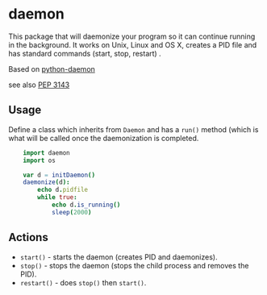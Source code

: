 # daemon

This package that will daemonize your program so it can continue running in the background. It works on Unix, Linux and OS X, creates a PID file and has standard commands (start, stop, restart) .

Based on [python-daemon](https://github.com/serverdensity/python-daemon)

see also [PEP 3143](https://www.python.org/dev/peps/pep-3143/)

## Usage

Define a class which inherits from `Daemon` and has a `run()` method (which is what will be called once the daemonization is completed.

```nim
    import daemon
    import os

    var d = initDaemon()
    daemonize(d):
        echo d.pidfile
        while true:
            echo d.is_running()
            sleep(2000)
```

## Actions

- `start()` - starts the daemon (creates PID and daemonizes).
- `stop()` - stops the daemon (stops the child process and removes the PID).
- `restart()` - does `stop()` then `start()`.
